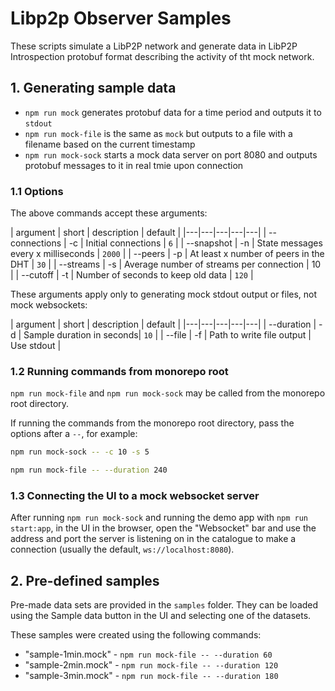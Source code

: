 # Libp2p Observer Samples

These scripts simulate a LibP2P network and generate data in LibP2P Introspection protobuf format describing the activity of tht mock network.

## 1. Generating sample data

- `npm run mock` generates protobuf data for a time period and outputs it to `stdout`
- `npm run mock-file` is the same as `mock` but outputs to a file with a filename based on the current timestamp
- `npm run mock-sock` starts a mock data server on port 8080 and outputs protobuf messages to it in real tmie upon connection

### 1.1 Options

The above commands accept these arguments:

| argument | short | description | default |
|---|---|---|---|---|
| --connections | -c | Initial connections | `6` |
| --snapshot | -n | State messages every x milliseconds | `2000` |
| --peers | -p | At least x number of peers in the DHT | `30` |
| --streams | -s | Average number of streams per connection | 10 |
| --cutoff | -t | Number of seconds to keep old data | `120` |

These arguments apply only to generating mock stdout output or files, not mock websockets:

| argument | short | description | default |
|---|---|---|---|---|
| --duration | -d | Sample duration in seconds| `10` |
| --file | -f | Path to write file output | Use stdout |

### 1.2 Running commands from monorepo root

`npm run mock-file` and `npm run mock-sock` may be called from the monorepo root directory.

If running the commands from the monorepo root directory, pass the options after a `--`, for example:

```sh
npm run mock-sock -- -c 10 -s 5
```
```sh
npm run mock-file -- --duration 240
```

### 1.3 Connecting the UI to a mock websocket server

After running `npm run mock-sock` and running the demo app with `npm run start:app`, in the UI in the browser, open the "Websocket" bar and use the address and port the server is listening on in the catalogue to make a connection (usually the default, `ws://localhost:8080`).

## 2. Pre-defined samples

Pre-made data sets are provided in the `samples` folder. They can be loaded using the Sample data button in the UI and selecting one of the datasets.

These samples were created using the following commands:

- "sample-1min.mock" - `npm run mock-file -- --duration 60`
- "sample-2min.mock" - `npm run mock-file -- --duration 120`
- "sample-3min.mock" - `npm run mock-file -- --duration 180`
